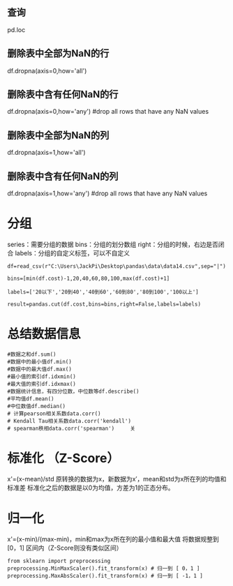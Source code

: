 ## 查询
pd.loc

## 删除表中全部为NaN的行
df.dropna(axis=0,how='all') 

## 删除表中含有任何NaN的行
df.dropna(axis=0,how='any') #drop all rows that have any NaN values

## 删除表中全部为NaN的列
df.dropna(axis=1,how='all') 

## 删除表中含有任何NaN的列
df.dropna(axis=1,how='any') #drop all rows that have any NaN values


# 分组

series：需要分组的数据
bins：分组的划分数组
right：分组的时候，右边是否闭合
labels：分组的自定义标签，可以不自定义

```
df=read_csv(r"C:\Users\JackPi\Desktop\pandas\data\data14.csv",sep="|")
 
bins=[min(df.cost)-1,20,40,60,80,100,max(df.cost)+1]
 
labels=['20以下','20到40','40到60','60到80','80到100','100以上']
 
result=pandas.cut(df.cost,bins=bins,right=False,labels=labels)
```

# 总结数据信息
```
#数据之和df.sum()
#数据中的最小值df.min()
#数据中的最大值df.max()
#最小值的索引df.idxmin()
#最大值的索引df.idxmax()
#数据统计信息，有四分位数，中位数等df.describe()
#平均值df.mean()
#中位数值df.median() 
# 计算pearson相关系数data.corr() 
# Kendall Tau相关系数data.corr('kendall')  
# spearman秩相data.corr('spearman')     关  
```

# 标准化 （Z-Score）
x'=(x-mean)/std 原转换的数据为x，新数据为x′，mean和std为x所在列的均值和标准差
标准化之后的数据是以0为均值，方差为1的正态分布。
# 归一化
x'=(x-min)/(max-min)，min和max为x所在列的最小值和最大值
将数据规整到 [0，1] 区间内（Z-Score则没有类似区间）
```
from sklearn import preprocessing
preprocessing.MinMaxScaler().fit_transform(x) # 归一到 [ 0，1 ] 
preprocessing.MaxAbsScaler().fit_transform(x) # 归一到 [ -1，1 ] 
```



